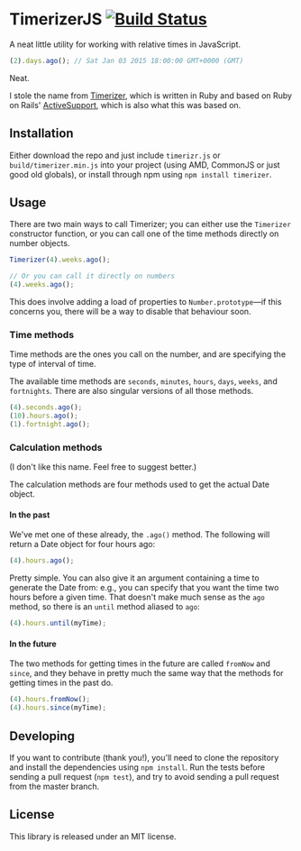 # TimerizerJS [![Build Status](https://travis-ci.org/callumacrae/timerizerJS.svg)](https://travis-ci.org/callumacrae/timerizerJS)

A neat little utility for working with relative times in JavaScript.

```js
(2).days.ago(); // Sat Jan 03 2015 18:00:00 GMT+0000 (GMT)
```

Neat.

I stole the name from [Timerizer], which is written in Ruby and based on Ruby
on Rails' [ActiveSupport], which is also what this was based on.


## Installation

Either download the repo and just include `timerizr.js` or
`build/timerizer.min.js` into your project (using AMD, CommonJS or just good
old globals), or install through npm using `npm install timerizer`.


## Usage

There are two main ways to call Timerizer; you can either use the `Timerizer`
constructor function, or you can call one of the time methods directly on
number objects.

```js
Timerizer(4).weeks.ago();

// Or you can call it directly on numbers
(4).weeks.ago();
```

This does involve adding a load of properties to `Number.prototype`—if this
concerns you, there will be a way to disable that behaviour soon.


### Time methods

Time methods are the ones you call on the number, and are specifying the type
of interval of time.

The available time methods are `seconds`, `minutes`, `hours`, `days`, `weeks`,
and `fortnights`. There are also singular versions of all those methods.

```js
(4).seconds.ago();
(10).hours.ago();
(1).fortnight.ago();
```


### Calculation methods

(I don't like this name. Feel free to suggest better.)

The calculation methods are four methods used to get the actual Date object.


#### In the past

We've met one of these already, the `.ago()` method. The following will return
a Date object for four hours ago:

```js
(4).hours.ago();
```

Pretty simple. You can also give it an argument containing a time to generate
the Date from: e.g., you can specify that you want the time two hours before a
given time. That doesn't make much sense as the `ago` method, so there is an
`until` method aliased to `ago`:

```js
(4).hours.until(myTime);
```


#### In the future

The two methods for getting times in the future are called `fromNow` and
`since`, and they behave in pretty much the same way that the methods for
getting times in the past do.

```js
(4).hours.fromNow();
(4).hours.since(myTime);
```


## Developing

If you want to contribute (thank you!), you'll need to clone the repository
and install the dependencies using `npm install`. Run the tests before sending
a pull request (`npm test`), and try to avoid sending a pull request from the
master branch.


## License

This library is released under an MIT license.


[Timerizer]: https://github.com/kylewlacy/timerizer
[ActiveSupport]: http://api.rubyonrails.org/v2.3.8/classes/ActiveSupport/CoreExtensions/Numeric/Time.html

